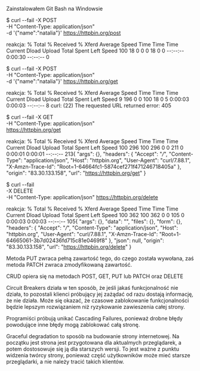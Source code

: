 Zainstalowałem Git Bash na Windowsie


$ curl --fail -X POST \
 -H "Content-Type: application/json" \
 -d '{"name":"natalia"}' https://httpbin.org/post

reakcja:
  % Total    % Received % Xferd  Average Speed   Time    Time     Time  Current
                                 Dload  Upload   Total   Spent    Left  Speed
100    18    0     0    0    18      0      0 --:--:--  0:00:30 --:--:--     0


$ curl --fail -X POST \
  -H "Content-Type: application/json" \
  -d '{"name":"natalia"}' https://httpbin.org/get

reakcja:
  % Total    % Received % Xferd  Average Speed   Time    Time     Time  Current
                                 Dload  Upload   Total   Spent    Left  Speed
  9   196    0     0  100    18      0      5  0:00:03  0:00:03 --:--:--     8
curl: (22) The requested URL returned error: 405


$ curl --fail -X GET \
    -H "Content-Type: application/json" \
    https://httpbin.org/get

reakcja:
% Total    % Received % Xferd  Average Speed   Time    Time     Time  Current
                                 Dload  Upload   Total   Spent    Left  Speed
100   296  100   296    0     0    211      0  0:00:01  0:00:01 --:--:--   213{
  "args": {},
  "headers": {
    "Accept": "*/*",
    "Content-Type": "application/json",
    "Host": "httpbin.org",
    "User-Agent": "curl/7.88.1",
    "X-Amzn-Trace-Id": "Root=1-64664fc1-5874cef271f471246718405a"
  },
  "origin": "83.30.133.158",
  "url": "https://httpbin.org/get"
}


$ curl --fail \
    -X DELETE \
    -H "Content-Type: application/json" https://httpbin.org/delete
 
reakcja:
  % Total    % Received % Xferd  Average Speed   Time    Time     Time  Current
                                 Dload  Upload   Total   Spent    Left  Speed
100   362  100   362    0     0    105      0  0:00:03  0:00:03 --:--:--   105{
  "args": {},
  "data": "",
  "files": {},
  "form": {},
  "headers": {
    "Accept": "*/*",
    "Content-Type": "application/json",
    "Host": "httpbin.org",
    "User-Agent": "curl/7.88.1",
    "X-Amzn-Trace-Id": "Root=1-64665061-3b7d02436fd715c81e0469f8"
  },
  "json": null,
  "origin": "83.30.133.158",
  "url": "https://httpbin.org/delete"
}


Metoda PUT zwraca pełną zawartość tego, do czego została wywołana, zaś metoda PATCH zwraca zmodyfikowaną zawartość.

CRUD opiera się na metodach POST, GET, PUT lub PATCH oraz DELETE

Circuit Breakers działa w ten sposób, że jeśli jakaś funkcjonalność nie działa, to pozostali klienci próbujący jej zażądać od razu dostają informację, że nie działa. Może się okazać, że czasowe zablokowanie funkcjonalności będzie lepszym rozwiązaniem niż ryzykowanie zawieszenia całej strony.

Programiści próbują unikać Cascading Failures, ponieważ drobne błędy powodujące inne błędy mogą zablokować całą stronę.

Graceful degradation to sposób na budowanie strony internetowej. Na początku jest strona jest przygotowana dla aktualmych przeglądarek, a potem dostosowuje się ją dla starszych wersji. To jest ważne z punktu widzenia twórcy strony, ponieważ część użytkowników może mieć starsze przeglądarki, a nie należy tracić takich klientów.


